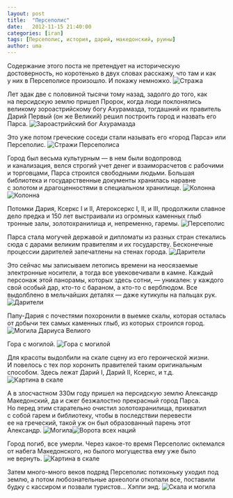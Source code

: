 ```yaml
---
layout: post
title:  "Персеполис"
date:   2012-11-15 21:40:00
categories: [iran]
tags: [Персеполис, история, дарий, македонский, руины]
author: uma
---
```

Содержание этого поста не претендует на историческую достоверность, но коротенько в двух словах расскажу, что там и как у них в Персеполисе произошло. И покажу немножко.
![Стража](strazha.jpg)

Лет эдак две с половиной тысячи тому назад, задолго до того, как на персидскую землю пришел Пророк, когда люди поклонялись великому зороастрийскому богу Ахурамазда, тогдашний их правитель Дарий Первый (он же Великий) решил построить город и назвать его Парса.
![Зароастрийский бог Ахурамазда](zaroastriiskii-bog-ahuramazda.jpg)

Это уже потом греческие соседи стали называть его «город Парса» или Персеполис.
![Стражи Персеполиса](strazhi-persepolisa.jpg)

Город был весьма культурным — в нем были водопровод и канализация, велся строгий учет денег и взаиморасчетов с рабочими и торговцами, Парса строился свободными людьми. Большая библиотека и государственные документы хранилась наравне с золотом и драгоценностями в специальном хранилище.
![Колонна](kolonna.jpg)![Колонна](kolonna-1.jpg)

Потомки Дария, Ксеркс I и II, Атероксеркс I, II, и III, продолжили славное дело предка и 150 лет выстраивали из огромных каменных глыб тронные залы, золотохранилища и, непременно, гаремы.
![Персеполис](persepolis.jpg)

Парса стала могучей державой и дипломаты из разных стран стекались сюда с дарами великим правителям и их государству. Бесконечные процессии дарителей запечатлены на стенах города.
![Дарители](dariteli.jpg)

Это сейчас мы записываем летопись времени на неосязаемые электронные носители, а тогда все увековечивали в камне. Каждый персонаж этой панорамы, которых здесь сотни, — уникален: у каждого свой особый дар, кто-то с бараном, а кто-то с верблюдом. Все выдолблено в мельчайших деталях — даже кутикулы на пальцах рук.
![Дарители](dariteli-1.jpg)

Папу-Дария с почестями похоронили в выемке скалы, которая осталась от добычи тех самых каменных глыб, из которых строился город.
![Могила Дариуса Велиого](mogila-dariusa-veliogo.jpg)

Гора с могилой.
![Гора с могилой](gora-s-mogiloi.jpg)

Для красоты выдолбили на скале сцену из его героической жизни. И повелось с тех пор хоронить правителей таким оригинальным способом. Здесь лежат Дарий I, Дарий II, Ксеркс, и т.д.
![Картина в скале](kartina-v-skale.jpg)

А в злосчастном 330м году пришел на персидскую землю Александр Македонский, да и сжег безжалостно прекрасный город Парса. Но перед этим старательно очистил золотохранилища, прихватил с собой гарем и библиотеку, чтобы в последствии перевести ее на греческий, такой уж он был образованный парень этот Александр.
![Могила](mogila.jpg)![Ворота всех наций](vorota-vseh-natsii.jpg)

Город погиб, все умерли. Через какое-то время Персеполис оклемался от набега Македонского, но былого могущества ему уже было не вернуть.
![Картина в скале](kartina-v-skale-1.jpg)

Затем много-много веков подряд Персеполис потихоньку уходил под землю, а потом любознательные археологи откопали все, поставили будку с кассиром и позвали туристов... Хэппи энд.
![Скала и могила](skala-i-mogila.jpg)